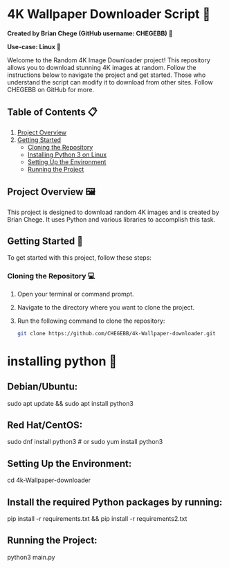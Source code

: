 # 4K Wallpaper Downloader Script 🌟

**Created by Brian Chege (GitHub username: CHEGEBB) 🚀**

**Use-case: Linux 🐧**

Welcome to the Random 4K Image Downloader project! This repository allows you to download stunning 4K images at random. Follow the instructions below to navigate the project and get started. Those who understand the script can modify it to download from other sites. Follow CHEGEBB on GitHub for more.

## Table of Contents 📋
1. [Project Overview](#project-overview)
2. [Getting Started](#getting-started)
   - [Cloning the Repository](#cloning-the-repository)
   - [Installing Python 3 on Linux](#installing-python-3-on-linux)
   - [Setting Up the Environment](#setting-up-the-environment)
   - [Running the Project](#running-the-project)

## Project Overview 🖼️

This project is designed to download random 4K images and is created by Brian Chege. It uses Python and various libraries to accomplish this task.

## Getting Started 🚀

To get started with this project, follow these steps:

### Cloning the Repository 💻

1. Open your terminal or command prompt.
2. Navigate to the directory where you want to clone the project.
3. Run the following command to clone the repository:

   ```bash
   git clone https://github.com/CHEGEBB/4k-Wallpaper-downloader.git

# installing python  🐍
## Debian/Ubuntu:
sudo apt update && sudo apt install python3

## Red Hat/CentOS:
sudo dnf install python3    # or
sudo yum install python3
## Setting Up the Environment:
cd 4k-Wallpaper-downloader
## Install the required Python packages by running:
pip install -r requirements.txt &&
pip install -r requirements2.txt
## Running the Project:
python3 main.py



